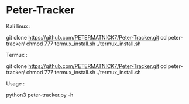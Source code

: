 # Peter-Tracker


Kali linux :

git clone https://github.com/PETERMATNICK7/Peter-Tracker.git
cd peter-tracker/
chmod 777 termux_install.sh
./termux_install.sh


Termux :

git clone https://github.com/PETERMATNICK7/Peter-Tracker.git
cd peter-tracker/
chmod 777 termux_install.sh
./termux_install.sh


Usage :

python3 peter-tracker.py -h

